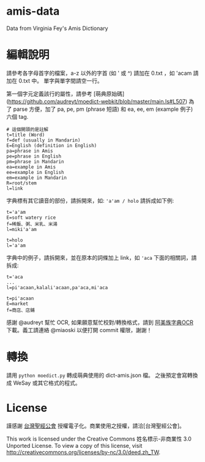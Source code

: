 amis-data
=========

Data from Virginia Fey's Amis Dictionary


編輯說明
========

請參考各字母首字的檔案，a-z 以外的字首 (如 ' 或 ^) 請加在 0.txt ，如 'acam 請加在 0.txt 中。
單字與單字間請空一行。

第一個字元定義該行的屬性，請參考 [萌典原始碼] (https://github.com/audreyt/moedict-webkit/blob/master/main.ls#L507)
為了 parse 方便，加了 pa, pe, pm (phrase 短語) 和 ea, ee, em (example 例子) 六個 tag.

```
# 這個開頭的是註解
t=title (Word)
f=def (usually in Mandarin)
E=English (definition in English)
pa=phrase in Amis
pe=phrase in English
pm=phrase in Mandarin
ea=example in Amis
ee=example in English
em=example in Mandarin
R=root/stem
l=link
```

字典標有其它讀音的部份，請拆開來，如: `'a'am / holo` 請拆成如下例:

```
t='a'am
E=soft watery rice
f=稀飯、粥、米乳、米湯
l=miki'a'am

t=holo
l='a'am
```

字典中的例子，請拆開來，並在原本的詞條加上 link，如 `'aca` 下面的相關詞，請拆成:

```
t='aca
...
l=pi'acaan,kalali'acaan,pa'aca,mi'aca

t=pi'acaan
E=market
f=商店、店鋪
```

感謝 @audreyt 幫忙 OCR, 如果願意幫忙校對/轉換格式，請到 [阿美族字典OCR](https://www.moedict.tw/tmp/amis/) 下載。義工請連絡 @miaoski 以便打開 commit 權限，謝謝！

轉換
====

請用 `python moedict.py` 轉成萌典使用的 dict-amis.json 檔。
之後預定會寫轉換成 WeSay 或其它格式的程式。

License
=======

謹感謝 [台灣聖經公會](http://www.biblesociety-tw.org/) 授權電子化。商業使用之授權，請洽[台灣聖經公會]。

This work is licensed under the Creative Commons 姓名標示-非商業性 3.0 Unported License. To view a copy of this license, visit http://creativecommons.org/licenses/by-nc/3.0/deed.zh_TW.
